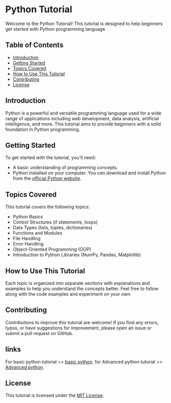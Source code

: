 # Python Tutorial

Welcome to the Python Tutorial! This tutorial is designed to help beginners get started with Python programming language.

## Table of Contents

- [Introduction](#introduction)
- [Getting Started](#getting-started)
- [Topics Covered](#topics-covered)
- [How to Use This Tutorial](#how-to-use-this-tutorial)
- [Contributing](#contributing)
- [License](#license)

## Introduction

Python is a powerful and versatile programming language used for a wide range of applications including web development, data analysis, artificial intelligence, and more. This tutorial aims to provide beginners with a solid foundation in Python programming.

## Getting Started

To get started with the tutorial, you'll need:
- A basic understanding of programming concepts.
- Python installed on your computer. You can download and install Python from the [official Python website](https://www.python.org/).

## Topics Covered

This tutorial covers the following topics:
- Python Basics
- Control Structures (if statements, loops)
- Data Types (lists, tuples, dictionaries)
- Functions and Modules
- File Handling
- Error Handling
- Object-Oriented Programming (OOP)
- Introduction to Python Libraries (NumPy, Pandas, Matplotlib)

## How to Use This Tutorial

Each topic is organized into separate sections with explanations and examples to help you understand the concepts better. Feel free to follow along with the code examples and experiment on your own.

## Contributing

Contributions to improve this tutorial are welcome! If you find any errors, typos, or have suggestions for improvement, please open an issue or submit a pull request on GitHub.

## links

For basic python tutorial >> [basic python](https://github.com/codewithdark-git/machine-Learning-and-Notebook/tree/main/Python%20Tutorial).
for Advanced python tutorial >> [Advanced python](https://github.com/codewithdark-git/machine-Learning-and-Notebook/blob/main/Advanced%20python).


## License

This tutorial is licensed under the [MIT License](LICENSE).
